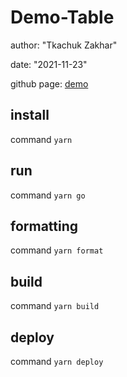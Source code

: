 # Demo-Table

author: "Tkachuk Zakhar"

date: "2021-11-23"

github page: [demo](https://imhul.github.io/demo-table/)

## install

command `yarn`

## run

command `yarn go`

## formatting

command `yarn format`

## build

command `yarn build`

## deploy

command `yarn deploy`